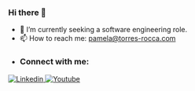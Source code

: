 ### Hi there 👋

<!--
**Pamela454/Pamela454** is a ✨ _special_ ✨ repository because its `README.md` (this file) appears on your GitHub profile.

- 🌱 I’m currently learning ...
- 👯 I’m looking to collaborate on ...
- 🤔 I’m looking for help with ...
- 💬 Ask me about ...
- 😄 Pronouns: ...
- ⚡ Fun fact: ...
Here are some ideas to get you started: -->

- 🔭 I’m currently seeking a software engineering role. 
- 📫 How to reach me: pamela@torres-rocca.com
- <h3 align="left">Connect with me:</h3>
<p align="left">
  <a href="https://www.linkedin.com/in/pamelatorresrocca/">
  <img
    alt="Linkedin"
    src="https://img.shields.io/badge/linkedin-0077B5?logo=linkedin&logoColor=white&style=for-the-badge"
  />
</a>
  <a href="https://www.youtube.com/channel/UCJnNEuHDl3Ms1kCN2pw-5kg">
  <img
    alt="Youtube"
    src="https://img.shields.io/badge/youtube-FF0000?logo=youtube&logoColor=white&style=for-the-badge"
  />
</a>
</p>

